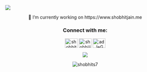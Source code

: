 <p> <img src="https://readme-typing-svg.demolab.com?font=Fira+Code&size=22&pause=1000&center=true&vCenter=true&random=false&width=435&lines=Hey+there!;I'm+Shobhit+Jain!;I'm+a+Ruby+on+Rails+Developer;I've+worked+on+Puppet+%26+AWS+too!"> </p>
<p align="center"> 
   🔭 I’m currently working on https://www.shobhitjain.me
</p>
<h3 align="center">Connect with me:</h3>
<p align="center">
   <a href="https://linkedin.com/in/shobhitjain09" target="blank"><img align="center" src="https://raw.githubusercontent.com/rahuldkjain/github-profile-readme-generator/master/src/images/icons/Social/linked-in-alt.svg" alt="shobhitjain09" height="30" width="40" /></a>
   <a href="https://instagram.com/shobhiiitt" target="blank"><img align="center" src="https://raw.githubusercontent.com/rahuldkjain/github-profile-readme-generator/master/src/images/icons/Social/instagram.svg" alt="shobhiiitt" height="30" width="40" /></a>
   <a href="https://discord.gg/adJeGC7VK6" target="blank"><img align="center" src="https://raw.githubusercontent.com/rahuldkjain/github-profile-readme-generator/master/src/images/icons/Social/discord.svg" alt="adJeGC7VK6" height="30" width="40" /></a>
</p>
<p align="center">
   <img align="center" src="https://streak-stats.demolab.com/?user=shobhits7&theme=dark&border_radius=20&date_format=j%20M%5B%20Y%5D">
</p>
<p align="center"> <img src="https://komarev.com/ghpvc/?username=shobhits7&label=Profile%20views&color=0e75b6&style=flat&theme=dark" alt="shobhits7" /> </p>
